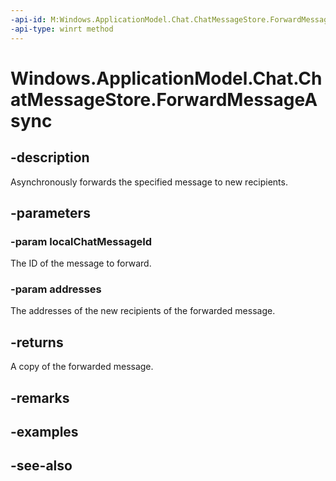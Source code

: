 ----api-id: M:Windows.ApplicationModel.Chat.ChatMessageStore.ForwardMessageAsync(System.String,Windows.Foundation.Collections.IIterable{System.String})
-api-type: winrt method
---<!-- Method syntaxpublic Windows.Foundation.IAsyncOperation<Windows.ApplicationModel.Chat.ChatMessage> ForwardMessageAsync(System.String localChatMessageId, Windows.Foundation.Collections.IIterable<System.String> addresses)--># Windows.ApplicationModel.Chat.ChatMessageStore.ForwardMessageAsync## -descriptionAsynchronously forwards the specified message to new recipients.## -parameters### -param localChatMessageIdThe ID of the message to forward.### -param addressesThe addresses of the new recipients of the forwarded message.## -returnsA copy of the forwarded message.## -remarks## -examples## -see-also